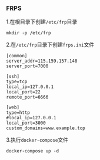 ### FRPS

1.在根目录下创建`/etc/frp`目录
```
mkdir -p /etc/frp
``` 

2.在`/etc/frp`目录下创建`frps.ini`文件

 ```
[common]
server_addr=115.159.157.148
server_port=7000

[ssh]
type=tcp
local_ip=127.0.0.1
local_port=22
remote_port=6666

[web]
type=http
#local_ip=127.0.0.1
local_port=3000
custom_domains=www.example.top

 ```

3.执行`docker-compose`文件

```
docker-compose up -d
``` 